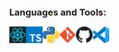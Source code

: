 ### Languages and Tools:
<img align="left" alt="Git" width="30px" src="icons/react.svg" />
<img align="left" alt="GitHub" width="30px" src="icons/ts.svg" />
<img align="left" alt="Python" width="30px" src="icons/python.svg" />
<img align="left" alt="Git" width="30px" src="icons/git.svg" />
<img align="left" alt="GitHub" width="30px" src="icons/github.svg" />
<img align="left" alt="VS Code" width="30px" src="icons/vscode.svg" />
